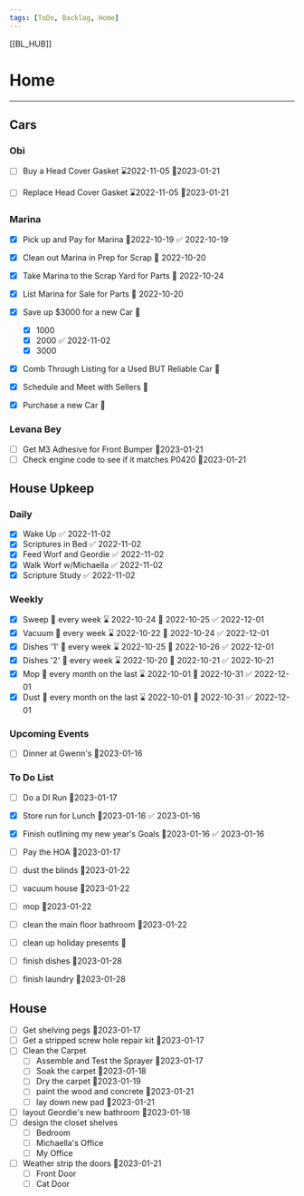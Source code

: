 ```yaml
---
tags: [ToDo, Backlog, Home]
---
```

[[BL_HUB]]
# Home
---
## Cars
### Obi
- [ ] Buy a Head Cover Gasket ⌛2022-11-05 📆2023-01-21
- [ ] Replace Head Cover Gasket ⌛2022-11-05 📆2023-01-21


### Marina
- [x] Pick up and Pay for Marina 📆2022-10-19 ✅ 2022-10-19
- [x] Clean out Marina in Prep for Scrap 📆 2022-10-20
- [x] Take Marina to the Scrap Yard for Parts 📆 2022-10-24
- [x] List Marina for Sale for Parts 📆 2022-10-20
- [x] Save up $3000 for a new Car 📆
	- [x] 1000
	- [x] 2000 ✅ 2022-11-02
	- [x] 3000
- [x] Comb Through Listing for a Used BUT Reliable Car 📆
- [x] Schedule and Meet with Sellers 📆
- [x] Purchase a new Car 📆


### Levana Bey
- [ ] Get M3 Adhesive for Front Bumper 📆2023-01-21
- [ ] Check engine code to see if it matches P0420 📆2023-01-21

## House Upkeep
### Daily
- [x] Wake Up ✅ 2022-11-02
- [x] Scriptures in Bed ✅ 2022-11-02
- [x] Feed Worf and Geordie ✅ 2022-11-02
- [x] Walk Worf w/Michaella ✅ 2022-11-02
- [x] Scripture Study ✅ 2022-11-02

### Weekly
- [x] Sweep 🔁 every week ⌛ 2022-10-24 📆 2022-10-25 ✅ 2022-12-01
- [x] Vacuum 🔁 every week ⌛ 2022-10-22 📆 2022-10-24 ✅ 2022-12-01
- [x] Dishes '1' 🔁 every week ⌛ 2022-10-25 📆 2022-10-26 ✅ 2022-12-01
- [x] Dishes '2' 🔁 every week ⌛ 2022-10-20 📆 2022-10-21 ✅ 2022-10-21
- [x] Mop 🔁 every month on the last ⌛ 2022-10-01 📆 2022-10-31 ✅ 2022-12-01
- [x] Dust 🔁 every month on the last ⌛ 2022-10-01 📆 2022-10-31 ✅ 2022-12-01

### Upcoming Events
- [ ] Dinner at Gwenn's 📆2023-01-16

### To Do List
- [ ] Do a DI Run 📆2023-01-17
- [x] Store run for Lunch 📆2023-01-16 ✅ 2023-01-16
- [x] Finish outlining my new year's Goals 📆2023-01-16 ✅ 2023-01-16
- [ ] Pay the HOA 📆2023-01-17
- [ ] dust the blinds 📆2023-01-22
- [ ] vacuum house 📆2023-01-22
- [ ] mop 📆2023-01-22
- [ ] clean the main floor bathroom 📆2023-01-22
- [ ] clean up holiday presents 📆
- [ ] finish dishes 📆2023-01-28
- [ ] finish laundry 📆2023-01-28


## House
- [ ] Get shelving pegs 📆2023-01-17
- [ ] Get a stripped screw hole repair kit 📆2023-01-17
- [ ] Clean the Carpet
	- [ ] Assemble and Test the Sprayer 📆2023-01-17
	- [ ] Soak the carpet 📆2023-01-18
	- [ ] Dry the carpet 📆2023-01-19
	- [ ] paint the wood and concrete 📆2023-01-21
	- [ ] lay down new pad 📆2023-01-21
- [ ] layout Geordie's new bathroom 📆2023-01-18
- [ ] design the closet shelves
	- [ ] Bedroom
	- [ ] Michaella's Office
	- [ ] My Office
- [ ] Weather strip the doors 📆2023-01-21
	- [ ] Front Door
	- [ ] Cat Door
